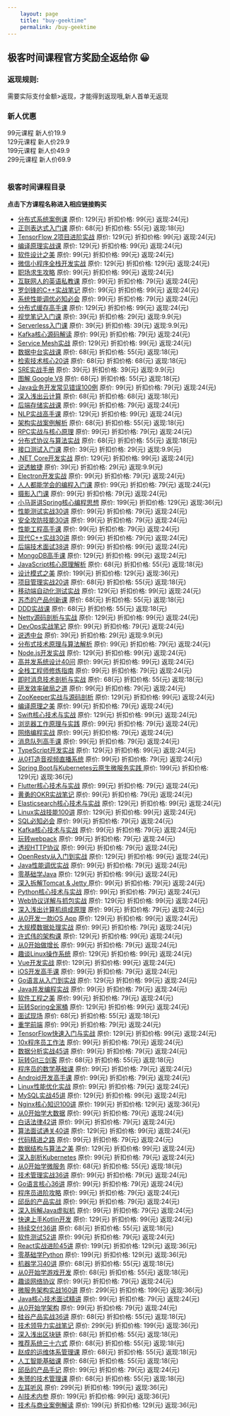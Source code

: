 ```yaml
---
    layout: page
    title: "buy-geektime"
    permalink: /buy-geektime
---
```

## 极客时间课程官方奖励全返给你 😀<br/>
### 返现规则: <br/>
需要实际支付金额>返现，才能得到返现哦,新人首单无返现 <br/>
### 新人优惠 <br/>
99元课程 新人价19.9 <br/>
129元课程 新人价29.9  <br/>
199元课程 新人价49.9 <br/>
299元课程 新人价69.9 <br/><br/>
### 极客时间课程目录 <br/>
 **点击下方课程名称进入相应链接购买** <br/>
* [分布式系统案例课](https://time.geekbang.org/course/intro/100053601?code=3R0rU3CsrxD9YkSQhp4pATvHgYxKaV05qRaXLelxjW4%3D) 原价: 129(元) 折扣价格: 99(元) 返现:24(元) <br/>
* [正则表达式入门课](https://time.geekbang.org/column/intro/100053301?code=l02sShdJb3hnBNcMOtyQXII0nnXpvXHhKzfUYpioRDY%3D) 原价: 68(元) 折扣价格: 55(元) 返现:18(元) <br/>
* [TensorFlow 2项目进阶实战](https://time.geekbang.org/course/intro/100053201?code=JsYeFhYpAP2bFMxRsQmE7Yhs9c%2FlJfUSzwOpkMuaUU4%3D) 原价: 129(元) 折扣价格: 99(元) 返现:24(元) <br/>
* [编译原理实战课](https://time.geekbang.org/column/intro/100052801?code=RuQkwDRgq2FHCykTGy4cImiftLFYkc8AYetdsV%2FRbZk%3D) 原价: 129(元) 折扣价格: 99(元) 返现:24(元) <br/>
* [软件设计之美](https://time.geekbang.org/column/intro/100052601?code=ZYnMe4QzY-zjcmN35w4zFmRhp8AMnHfb2CSwQedMAA8%3D) 原价: 99(元) 折扣价格: 99(元) 返现:24(元) <br/>
* [微信小程序全栈开发实战](https://time.geekbang.org/course/intro/100052401?code=Hef1Qv%2FuvaynFrKyEsECC57kzx--YuQ83aiZ4i2diD8%3D) 原价: 129(元) 折扣价格: 129(元) 返现:24(元) <br/>
* [职场求生攻略](https://time.geekbang.org/column/intro/100052201?code=bfSxlXR8c6OGaQ1zO8GOriqvI9NGd4UkF8dGIrLD98A%3D) 原价: 99(元) 折扣价格: 99(元) 返现:24(元) <br/>
* [互联网人的英语私教课](https://time.geekbang.org/column/intro/100051901?code=lHFfWzhkCgIqkH44ct%2F1Pnhq%2FJM-Ey32%2FR%2FYL3vfCiM%3D) 原价: 99(元) 折扣价格: 79(元) 返现:24(元) <br/>
* [罗剑锋的C++实战笔记](https://time.geekbang.org/column/intro/100051801?code=rTOCiRlzlWuX2H24mdscIrdUU1El-c1vFhEqkCRQ-2w%3D) 原价: 99(元) 折扣价格: 99(元) 返现:24(元) <br/>
* [系统性能调优必知必会](https://time.geekbang.org/column/intro/100051201?code=Iq5-fcKG1kZm9vLra-6TNj6PMO4z7nmpMNKB8LhF6VI%3D) 原价: 99(元) 折扣价格: 79(元) 返现:24(元) <br/>
* [分布式缓存高手课](https://time.geekbang.org/course/intro/100051101?code=VOJds-uLuAtpzJoKLznTXEcRnupjgsiljsFPVBComPU%3D) 原价: 129(元) 折扣价格: 99(元) 返现:24(元) <br/>
* [视觉笔记入门课](https://time.geekbang.org/column/intro/100050701?code=Y9CZOjEjS%2FPLIWi1JkNNg6ws4ge0kficT00C4B67kNc%3D) 原价: 39(元) 折扣价格: 29(元) 返现:9.9(元) <br/>
* [Serverless入门课](https://time.geekbang.org/column/intro/100050201?code=wo6Jge8Oo6xW4WUejRQNXQ-RS-vB30KXwLyCj%2Fn8%2FbY%3D) 原价: 39(元) 折扣价格: 39(元) 返现:9.9(元) <br/>
* [Kafka核心源码解读](https://time.geekbang.org/column/intro/100050101?code=y8Su6M1U0XsHnuYXxuPXZU3EvIXJaXwFdXSVRzb8ltQ%3D) 原价: 99(元) 折扣价格: 79(元) 返现:24(元) <br/>
* [Service Mesh实战](https://time.geekbang.org/course/intro/100049401?code=s3D26%2FwFb1Ay03dtk4Bz8BW2t9ywM0amg0RtvIauI3M%3D) 原价: 129(元) 折扣价格: 99(元) 返现:24(元) <br/>
* [数据中台实战课](https://time.geekbang.org/column/intro/100049101?code=hpuyDujRuGU2BSop8JHebItkyQqmCtRvhM-TeE2ymK0%3D) 原价: 68(元) 折扣价格: 55(元) 返现:18(元) <br/>
* [检索技术核心20讲](https://time.geekbang.org/column/intro/100048401?code=qI4aa4KMYSZoI%2F1ltN-BUkyvQYJUPGrjLDAFxFurmH4%3D) 原价: 68(元) 折扣价格: 68(元) 返现:18(元) <br/>
* [SRE实战手册](https://time.geekbang.org/column/intro/100048201?code=5uMCEVck-tEnPLCOC8k6yglPE4AIS5NWl2eG8eGnp00%3D) 原价: 39(元) 折扣价格: 39(元) 返现:9.9(元) <br/>
* [图解 Google V8](https://time.geekbang.org/column/intro/100048001?code=fghKX6uN02l8wIxmVHjij%2FHZWn4L9brMwD3LDx24z7A%3D) 原价: 68(元) 折扣价格: 55(元) 返现:18(元) <br/>
* [Java业务开发常见错误100例](https://time.geekbang.org/column/intro/100047701?code=J7nyP-f%2Ff1LgXWGia5Ysk6gLWHPe8Ve3-w-WhONbbhE%3D) 原价: 99(元) 折扣价格: 79(元) 返现:24(元) <br/>
* [深入浅出云计算](https://time.geekbang.org/column/intro/100046901?code=lK-4nIfgiELnJNRTnLPeLxyCU%2F6hoyDFtKXfwtAxvHw%3D) 原价: 68(元) 折扣价格: 68(元) 返现:18(元) <br/>
* [后端存储实战课](https://time.geekbang.org/column/intro/100046801?code=Jba2225J%2F-iMCMUBuwaHqPen6D2mTPHQMgib%2FTtMEcI%3D) 原价: 99(元) 折扣价格: 79(元) 返现:24(元) <br/>
* [NLP实战高手课](https://time.geekbang.org/course/intro/100046401?code=B0k3pxFnDRS6uOMRq7O0J14LQHNtyuzS5890PbXP2qA%3D) 原价: 129(元) 折扣价格: 99(元) 返现:24(元) <br/>
* [架构实战案例解析](https://time.geekbang.org/column/intro/100046301?code=I93nrtpCajGf7GLbqLvfnNm8sPljhnxNvXGE7vX3FFM%3D) 原价: 68(元) 折扣价格: 55(元) 返现:18(元) <br/>
* [RPC实战与核心原理](https://time.geekbang.org/column/intro/100046201?code=H8GeaW-QKVdHFOxsZalbe4hrQVXoHHkIUoJtecTbSO8%3D) 原价: 99(元) 折扣价格: 79(元) 返现:24(元) <br/>
* [分布式协议与算法实战](https://time.geekbang.org/column/intro/100046101?code=iB6YQ71ZaUbndAFhye-lczGKqwPgfW3EIw8MBMd68ao%3D) 原价: 68(元) 折扣价格: 55(元) 返现:18(元) <br/>
* [接口测试入门课](https://time.geekbang.org/column/intro/100045801?code=IyGLzU6d-uGCEhsxj9g1i1txoWEt5Y4YmWrWw4Qm9bU%3D) 原价: 39(元) 折扣价格: 29(元) 返现:9.9(元) <br/>
* [.NET Core开发实战](https://time.geekbang.org/course/intro/100044601?code=yHzcDYmBjihw6EcapgyeVZq69uR3T1O4enkEz2rYAT4%3D) 原价: 129(元) 折扣价格: 99(元) 返现:24(元) <br/>
* [说透敏捷](https://time.geekbang.org/column/intro/100044301?code=RL3sEBl4XIqt9IPXuRZ05B%2F9CXEN8f6n0EiFRMZ9xQs%3D) 原价: 39(元) 折扣价格: 29(元) 返现:9.9(元) <br/>
* [Electron开发实战](https://time.geekbang.org/course/intro/100044201?code=RGPn5qNOAiDcqDdfEa-GwTZ8BKFrEgSQ6PZRrVjNDZU%3D) 原价: 99(元) 折扣价格: 79(元) 返现:24(元) <br/>
* [人人都能学会的编程入门课](https://time.geekbang.org/column/intro/100043901?code=fJSXbd-Xy1sdGN64PI7ETgo7nE%2Fx35zbbng2kNj1RdI%3D) 原价: 99(元) 折扣价格: 79(元) 返现:24(元) <br/>
* [摄影入门课](https://time.geekbang.org/column/intro/100043001?code=TwdNnxra%2FTEENraV%2FLaaSVk2Tdbt-1HJUYZVmT3EQO0%3D) 原价: 99(元) 折扣价格: 79(元) 返现:24(元) <br/>
* [小马哥讲Spring核心编程思想](https://time.geekbang.org/course/intro/100042601?code=%2FLLV7ZttIwx7LDgf1fAdrY6ufku0idB9TF4MGy-DnFI%3D) 原价: 199(元) 折扣价格: 129(元) 返现:36(元) <br/>
* [性能测试实战30讲](https://time.geekbang.org/column/intro/100042501?code=CxSLh1a5VniOL9476BKmoSk3azrIRHKQIa00JgZB2mQ%3D) 原价: 99(元) 折扣价格: 79(元) 返现:24(元) <br/>
* [安全攻防技能30讲](https://time.geekbang.org/column/intro/100041701?code=huGfTOB%2FsEY%2FBkd5Kl1-YR4ZZuy0oDSazDtH8rdMt80%3D) 原价: 99(元) 折扣价格: 79(元) 返现:24(元) <br/>
* [性能工程高手课](https://time.geekbang.org/column/intro/100041101?code=EyaPJ90Xh%2F1%2FMYLA-tlKdmHZj5GwbJthjjNzU03e0Nc%3D) 原价: 99(元) 折扣价格: 79(元) 返现:24(元) <br/>
* [现代C++实战30讲](https://time.geekbang.org/column/intro/100040501?code=ytoDan3CHEwsAImLB0VpiKZNzLQc7uvjgSYwPECS2xQ%3D) 原价: 99(元) 折扣价格: 79(元) 返现:24(元) <br/>
* [后端技术面试38讲](https://time.geekbang.org/column/intro/100040201?code=mtjjdQpphGAyhKtmH7b6mk0qiADrWOk-U1xWSkjOHUU%3D) 原价: 99(元) 折扣价格: 99(元) 返现:24(元) <br/>
* [MongoDB高手课](https://time.geekbang.org/course/intro/100040001?code=m9DHTnLbJoUijJ%2FnfTiinajoWFor4VbRNZIQjsrvanw%3D) 原价: 129(元) 折扣价格: 99(元) 返现:24(元) <br/>
* [JavaScript核心原理解析](https://time.geekbang.org/column/intro/100039701?code=juJgxiZc3ydiT5gmJEWIYaBnxQTD0pZgZPzxfVTbd1M%3D) 原价: 68(元) 折扣价格: 55(元) 返现:18(元) <br/>
* [设计模式之美](https://time.geekbang.org/column/intro/100039001?code=3dUAKU0yt2d720rXobJwRWVs6QnLdfT8iRaivNuD8xg%3D) 原价: 199(元) 折扣价格: 129(元) 返现:36(元) <br/>
* [项目管理实战20讲](https://time.geekbang.org/column/intro/100038501?code=AIT-GX-Zw1yK0VtCOfLyfRQeBt7tgwN82Khdcjvx-iU%3D) 原价: 68(元) 折扣价格: 55(元) 返现:18(元) <br/>
* [移动端自动化测试实战](https://time.geekbang.org/course/intro/100038001?code=oUHTN9D-YSQVG65TsX69VHzxhDDJe1-IQ4JYH1Z69HE%3D) 原价: 129(元) 折扣价格: 99(元) 返现:24(元) <br/>
* [苏杰的产品创新课](https://time.geekbang.org/column/intro/100037701?code=ynKzjRSdiCn1IHgn3wQXlmshR93GXNk9ccAXMdirulQ%3D) 原价: 68(元) 折扣价格: 55(元) 返现:18(元) <br/>
* [DDD实战课](https://time.geekbang.org/column/intro/100037301?code=EIInihjDAjjh7ppWoV4Rm-xMQumkSkpmzSrH4BdWU5s%3D) 原价: 68(元) 折扣价格: 55(元) 返现:18(元) <br/>
* [Netty源码剖析与实战](https://time.geekbang.org/course/intro/100036701?code=CWLv1EP00rULCIzDoc%2FnJgB3DVh8IOqdLjVGxUnE1Zs%3D) 原价: 129(元) 折扣价格: 99(元) 返现:24(元) <br/>
* [DevOps实战笔记](https://time.geekbang.org/column/intro/100036601?code=fCUaWpbvGd-vBL2V3YLhKXDZRHcBLMg0DUfxlrDWqb8%3D) 原价: 99(元) 折扣价格: 79(元) 返现:24(元) <br/>
* [说透中台](https://time.geekbang.org/column/intro/100036501?code=XMiFZB%2FryBX4YsN0kz1lVN5Dllhg9v2fGyLFnsJUDCo%3D) 原价: 39(元) 折扣价格: 29(元) 返现:9.9(元) <br/>
* [分布式技术原理与算法解析](https://time.geekbang.org/column/intro/100036401?code=siKjUTrAtdjxK60lD-Sens799x7613krfGBOdEfGn74%3D) 原价: 99(元) 折扣价格: 79(元) 返现:24(元) <br/>
* [Node.js开发实战](https://time.geekbang.org/course/intro/100036001?code=9z8sMpU06QJVD5KzWySH%2FyjzbxqXzXLFZsTuuNsPRW4%3D) 原价: 129(元) 折扣价格: 99(元) 返现:24(元) <br/>
* [高并发系统设计40问](https://time.geekbang.org/column/intro/100035801?code=ayw9WYZDNQsGpvivvEE6DnNPeRMMCunNIc%2FVlzN%2FNLw%3D) 原价: 99(元) 折扣价格: 99(元) 返现:24(元) <br/>
* [全栈工程师修炼指南](https://time.geekbang.org/column/intro/100035501?code=wDGRlZsMpfJ7tPtRqSmQHVctA5NpI%2F4FmGTCO1zGgZ0%3D) 原价: 99(元) 折扣价格: 79(元) 返现:24(元) <br/>
* [即时消息技术剖析与实战](https://time.geekbang.org/column/intro/100034901?code=9tipiYZBPxxoy4zDe8mEWeij9sEYUb4Y95wfha%2Fvt3o%3D) 原价: 68(元) 折扣价格: 55(元) 返现:18(元) <br/>
* [研发效率破局之道](https://time.geekbang.org/column/intro/100034501?code=SlWMs4%2FnsYKdc96CuLBXHljDS7VbtEMQ4JjNS6BneOQ%3D) 原价: 99(元) 折扣价格: 79(元) 返现:24(元) <br/>
* [ZooKeeper实战与源码剖析](https://time.geekbang.org/course/intro/100034201?code=0nI8vfNv4h9fyof4UW8RkNTpu80wvbGwW8Uq-ru%2FM2k%3D) 原价: 129(元) 折扣价格: 99(元) 返现:24(元) <br/>
* [编译原理之美](https://time.geekbang.org/column/intro/100034101?code=jY-HKPAd92YV4W3mkkfppjSLJA%2F6ygcqIzaBm9UmXZE%3D) 原价: 99(元) 折扣价格: 79(元) 返现:24(元) <br/>
* [Swift核心技术与实战](https://time.geekbang.org/course/intro/100034001?code=VAY-Sa4CV9rKSDqtY5ADgJ40cAx%2Fu8DtU7jgfE7mBAw%3D) 原价: 129(元) 折扣价格: 99(元) 返现:24(元) <br/>
* [浏览器工作原理与实践](https://time.geekbang.org/column/intro/100033601?code=feKjDskHgzPN7rCXXof9aJqsi%2FojP7cKIuq5y8NFccA%3D) 原价: 99(元) 折扣价格: 79(元) 返现:24(元) <br/>
* [网络编程实战](https://time.geekbang.org/column/intro/100032701?code=D01Tjm-vPsOAcHDUNbw6yjA0vo-w5Fj%2FibyL%2FvMukc8%3D) 原价: 99(元) 折扣价格: 79(元) 返现:24(元) <br/>
* [消息队列高手课](https://time.geekbang.org/column/intro/100032301?code=8ywuP6HIiMHDki%2FOrhG8hJ%2F2%2FZdUSvlW6b5TidmS0n4%3D) 原价: 99(元) 折扣价格: 79(元) 返现:24(元) <br/>
* [TypeScript开发实战](https://time.geekbang.org/course/intro/100032201?code=e5peukZMYbZ65Ez5pz4ntKwpV9zDyB54Pyq99JLOgUM%3D) 原价: 129(元) 折扣价格: 99(元) 返现:24(元) <br/>
* [从0打造音视频直播系统](https://time.geekbang.org/column/intro/100031801?code=IjXHFZ92RyCZ3IgSBuMEKmK88h%2FYnLE4gna42ZvxLtg%3D) 原价: 99(元) 折扣价格: 79(元) 返现:24(元) <br/>
* [Spring Boot与Kubernetes云原生微服务实践 ](https://time.geekbang.org/course/intro/100031401?code=UsiwgAL3LAukH9t-XTObUHK1X5hjY9W%2FdZa7C2w9bwM%3D) 原价: 199(元) 折扣价格: 129(元) 返现:36(元) <br/>
* [Flutter核心技术与实战](https://time.geekbang.org/column/intro/100031001?code=f8qvOMu69mP2q843lMjwWsdwDutqE1gsMWebDR9r6rQ%3D) 原价: 99(元) 折扣价格: 79(元) 返现:24(元) <br/>
* [黄勇的OKR实战笔记](https://time.geekbang.org/column/intro/100030701?code=EWXs%2FlGdUSETPuXCkr7MDD0O41mfme4TluznhzIlkdA%3D) 原价: 99(元) 折扣价格: 79(元) 返现:24(元) <br/>
* [Elasticsearch核心技术与实战](https://time.geekbang.org/course/intro/100030501?code=-uuLfS9Fl0Immf%2FvW83Pe%2F2Fk2UBBFDoT%2FkkMfc1XX4%3D) 原价: 129(元) 折扣价格: 99(元) 返现:24(元) <br/>
* [Linux实战技能100讲](https://time.geekbang.org/course/intro/100029601?code=Q8HiKuBQ9iAg4uXRi3Iq4s2T2ZQG4PbkHVfOqeD9hoM%3D) 原价: 129(元) 折扣价格: 99(元) 返现:24(元) <br/>
* [SQL必知必会](https://time.geekbang.org/column/intro/100029501?code=02J7rsvfJy3wktytPlHqVv7%2FcKVNGsuwgJqYaMy7H2g%3D) 原价: 99(元) 折扣价格: 79(元) 返现:24(元) <br/>
* [Kafka核心技术与实战](https://time.geekbang.org/column/intro/100029201?code=akPMWQWOMbKn164NIX%2F12yQSRRNKKmUFisgEMwT6nfU%3D) 原价: 99(元) 折扣价格: 79(元) 返现:24(元) <br/>
* [玩转webpack](https://time.geekbang.org/course/intro/100028901?code=wql1L04w5zJWeOjB1ck3F-0fLnZCH1fMfjfjbW2JM-A%3D) 原价: 99(元) 折扣价格: 79(元) 返现:24(元) <br/>
* [透视HTTP协议](https://time.geekbang.org/column/intro/100029001?code=QWVgDmFzf2CSXUR8wpMjRaNeFURF2WnhJTq8Cxx-9dA%3D) 原价: 99(元) 折扣价格: 79(元) 返现:24(元) <br/>
* [OpenResty从入门到实战](https://time.geekbang.org/column/intro/100028301?code=vPisTINoquAaMq-2ZWIRc3tN04LX7JyfsYtxvCiUAlU%3D) 原价: 129(元) 折扣价格: 99(元) 返现:24(元) <br/>
* [Java性能调优实战](https://time.geekbang.org/column/intro/100028001?code=x68JiyDq9YdnKUKKr75Iq56h49o1dGn4VTWG4HdfB5U%3D) 原价: 99(元) 折扣价格: 79(元) 返现:24(元) <br/>
* [零基础学Java](https://time.geekbang.org/course/intro/100027801?code=pZHXj7QGlMiA%2FDVoQr8A9vQWO63H8iGNT%2Fg5H0KPkAI%3D) 原价: 129(元) 折扣价格: 99(元) 返现:24(元) <br/>
* [深入拆解Tomcat & Jetty ](https://time.geekbang.org/column/intro/100027701?code=jXgcIbFLF5Jgj8MGtS--Hz-7YzQKL-tAz1K3q0Dz92I%3D) 原价: 99(元) 折扣价格: 79(元) 返现:24(元) <br/>
* [Python核心技术与实战](https://time.geekbang.org/column/intro/100026901?code=Fba8wQDRsDPKqHg0hSiRMpscNehqtFD9DU-Sk%2F0GpMY%3D) 原价: 99(元) 折扣价格: 79(元) 返现:24(元) <br/>
* [Web协议详解与抓包实战](https://time.geekbang.org/course/intro/100026801?code=hUri931Ffza8cMRV86zVpLexXI7YZUGjyXOfweRr8R4%3D) 原价: 129(元) 折扣价格: 99(元) 返现:24(元) <br/>
* [深入浅出计算机组成原理](https://time.geekbang.org/column/intro/100026001?code=ZOGb9f0tRfWHUkYKf3js3EKSiYETma1YhgyPia8-izw%3D) 原价: 99(元) 折扣价格: 79(元) 返现:24(元) <br/>
* [从0开发一款iOS App](https://time.geekbang.org/course/intro/100025901?code=YFjmOXZwYfo8XcjNvUfZHpRrC595VG1-Uajmz4OvOuM%3D) 原价: 129(元) 折扣价格: 99(元) 返现:24(元) <br/>
* [大规模数据处理实战](https://time.geekbang.org/column/intro/100025301?code=e2kXY885vlQpal9LxbQqnmJlw6ObXrVezLzLVqg-CRc%3D) 原价: 99(元) 折扣价格: 79(元) 返现:24(元) <br/>
* [许式伟的架构课](https://time.geekbang.org/column/intro/100025201?code=8qWWoGkoPp6ipk8lX3Ri0imlEi002NjtlRFEXxJ3GT8%3D) 原价: 129(元) 折扣价格: 99(元) 返现:24(元) <br/>
* [从0开始做增长](https://time.geekbang.org/column/intro/100025001?code=TWWky67C52RtN5o8v9SlV2rsTA7E1FMPZJV2nU%2FN58k%3D) 原价: 99(元) 折扣价格: 79(元) 返现:24(元) <br/>
* [趣谈Linux操作系统](https://time.geekbang.org/column/intro/100024701?code=7c1XE8wp0373qwjfvedvkmNWmZ31fMD0Mlph7n6-1tA%3D) 原价: 129(元) 折扣价格: 99(元) 返现:24(元) <br/>
* [Vue开发实战](https://time.geekbang.org/course/intro/100024601?code=3kfU2GRQNErzedgt-NaGLMb5jEgEX-dunXWH9iH5NC8%3D) 原价: 129(元) 折扣价格: 99(元) 返现:24(元) <br/>
* [iOS开发高手课](https://time.geekbang.org/column/intro/100024501?code=ebnt6Uz4reOR10Mb3kheL7qQe8dy0Lh3u3Jb7ARBxWc%3D) 原价: 99(元) 折扣价格: 79(元) 返现:24(元) <br/>
* [Go语言从入门到实战](https://time.geekbang.org/course/intro/100024001?code=zzFLkm3JLY1H7aq%2Fe-fpB83WJOOSIWNqO9i0jZ0FvY8%3D) 原价: 129(元) 折扣价格: 99(元) 返现:24(元) <br/>
* [Java并发编程实战](https://time.geekbang.org/column/intro/100023901?code=tmIkaA2NEUxn1YFDW4L%2FWOaMC3qA8D0OcL7qS6bM9LQ%3D) 原价: 99(元) 折扣价格: 79(元) 返现:24(元) <br/>
* [软件工程之美](https://time.geekbang.org/column/intro/100023701?code=o3sEDbDQwHFRPj6TuITUBQ7R2L51D6r7-WIiYy%2FTsow%3D) 原价: 99(元) 折扣价格: 79(元) 返现:24(元) <br/>
* [玩转Spring全家桶](https://time.geekbang.org/course/intro/100023501?code=G3ppGrhQLd8YKy6jhXiKfTqiFKdiuBj5s4VLau73Uw8%3D) 原价: 129(元) 折扣价格: 99(元) 返现:24(元) <br/>
* [面试现场](https://time.geekbang.org/column/intro/100023401?code=0WS8bFccuYHcWUI4960KHRf65qmPc4NWlw%2F%2FRavABLM%3D) 原价: 68(元) 折扣价格: 55(元) 返现:18(元) <br/>
* [重学前端](https://time.geekbang.org/column/intro/100023201?code=Nu%2FwbKUHDnJB0r7PTrwKgrh1PEROSQ4sFu0E6do%2FurM%3D) 原价: 99(元) 折扣价格: 79(元) 返现:24(元) <br/>
* [TensorFlow快速入门与实战](https://time.geekbang.org/course/intro/100023001?code=djjPMR692lK-qWMENkC%2Fmzt7GesVltqUuRIO7ZftDSU%3D) 原价: 129(元) 折扣价格: 99(元) 返现:24(元) <br/>
* [10x程序员工作法](https://time.geekbang.org/column/intro/100022301?code=yFpZgzlWfbl%2Fl653v18rUoIOD8NuDg9Mytk6DvhAf-s%3D) 原价: 99(元) 折扣价格: 79(元) 返现:24(元) <br/>
* [数据分析实战45讲](https://time.geekbang.org/column/intro/100021701?code=4TbttfHBeSHjIcJ2MLijge2jad3UYyfPBEZmRq08PsM%3D) 原价: 99(元) 折扣价格: 79(元) 返现:24(元) <br/>
* [玩转Git三剑客](https://time.geekbang.org/course/intro/100021601?code=M8htDyqjAz6lXQdihTEu6AbSnWZk5WYn8lKceMTylJI%3D) 原价: 68(元) 折扣价格: 55(元) 返现:18(元) <br/>
* [程序员的数学基础课](https://time.geekbang.org/column/intro/100021201?code=QZ0VTX4eFkiRU8MnhBFV-9UzMBgx1pUrwOezVHuhXKM%3D) 原价: 99(元) 折扣价格: 79(元) 返现:24(元) <br/>
* [Android开发高手课](https://time.geekbang.org/column/intro/100021101?code=XmyvRDgmzjJxav%2FvNU4f0L25ldCU-N2eJMwPJb8cZMU%3D) 原价: 99(元) 折扣价格: 79(元) 返现:24(元) <br/>
* [Linux性能优化实战](https://time.geekbang.org/column/intro/100020901?code=vLyOVIMpxeofr9461mqlsZK5YdVvCCSfSqAKTBDw8D0%3D) 原价: 99(元) 折扣价格: 79(元) 返现:24(元) <br/>
* [MySQL实战45讲](https://time.geekbang.org/column/intro/100020801?code=I-LmrPxCC7Cjuk8ADuBMLQHWgjr%2FLDokd-Re5ASuYsI%3D) 原价: 129(元) 折扣价格: 99(元) 返现:24(元) <br/>
* [Nginx核心知识100讲](https://time.geekbang.org/course/intro/100020301?code=qIg%2F8FChh8LJddaFFoFGc5znBL6w0rLeCjwVM8zvjFk%3D) 原价: 199(元) 折扣价格: 129(元) 返现:36(元) <br/>
* [从0开始学大数据](https://time.geekbang.org/column/intro/100020201?code=TnehjfGGp-xy68TQAbfo6-Nq22HrgpbXPKS7ji2kzWQ%3D) 原价: 99(元) 折扣价格: 79(元) 返现:24(元) <br/>
* [白话法律42讲](https://time.geekbang.org/column/intro/100020001?code=tmCoqqn5koi2Z-geS1nptOWE7Gt4wfRAbnYOh-JQG6k%3D) 原价: 99(元) 折扣价格: 79(元) 返现:24(元) <br/>
* [算法面试通关40讲](https://time.geekbang.org/course/intro/100019701?code=LYDeJg6YC00thfKebNE6GFQzO0CCX3RvKODaqmmTA2g%3D) 原价: 129(元) 折扣价格: 99(元) 返现:24(元) <br/>
* [代码精进之路](https://time.geekbang.org/column/intro/100019601?code=aS-fR4Czl8MCqP%2FYP1x2Sk%2FjdAnpVuE5mVEzHoLnhpo%3D) 原价: 99(元) 折扣价格: 79(元) 返现:24(元) <br/>
* [数据结构与算法之美](https://time.geekbang.org/column/intro/100017301?code=clcLa7-IKpYws8Y58r1oKBvaDVNI1F7Y638aj9zrDtM%3D) 原价: 129(元) 折扣价格: 99(元) 返现:24(元) <br/>
* [深入剖析Kubernetes](https://time.geekbang.org/column/intro/100015201?code=mrTgLUd42Ivsqk0-lZqgmAKPiGcMXZo78MSbiqAXSVw%3D) 原价: 99(元) 折扣价格: 79(元) 返现:24(元) <br/>
* [从0开始学微服务](https://time.geekbang.org/column/intro/100014401?code=SYRGcGeEDOcIzqGWQeh9DYGqWUNRuwavXQePHctJKEU%3D) 原价: 68(元) 折扣价格: 55(元) 返现:18(元) <br/>
* [技术管理实战36讲](https://time.geekbang.org/column/intro/100014301?code=xZDbP32bVLaue9qV4V1UKYGs4a1yexUSphYGkODzxMw%3D) 原价: 99(元) 折扣价格: 79(元) 返现:24(元) <br/>
* [Go语言核心36讲](https://time.geekbang.org/column/intro/100013101?code=M1rKnYW%2FTOMKpyPLEQvsZbwXeR%2FopWt1oZ-6ZfDn6t0%3D) 原价: 99(元) 折扣价格: 79(元) 返现:24(元) <br/>
* [程序员进阶攻略](https://time.geekbang.org/column/intro/100012101?code=QQKHWLd3zShX-V7EQ4KWTAeRMmyC3QW2QYe-zWImM6Y%3D) 原价: 99(元) 折扣价格: 79(元) 返现:24(元) <br/>
* [邱岳的产品实战](https://time.geekbang.org/column/intro/100012001?code=DgLiH7o6sR9Qx0smfRtyGt-WrGKpv59m8P7oLhRLok4%3D) 原价: 99(元) 折扣价格: 79(元) 返现:24(元) <br/>
* [深入拆解Java虚拟机](https://time.geekbang.org/column/intro/100010301?code=BzF8h-VB%2FsKVlpH7KI8KgaOfGz8tFKuhbvzXKbeqq-Q%3D) 原价: 99(元) 折扣价格: 79(元) 返现:24(元) <br/>
* [快速上手Kotlin开发](https://time.geekbang.org/course/intro/100009801?code=UbC7T84sSqio6RSkhhv6XwrFe%2FekwCgnrUS5dPYm0AE%3D) 原价: 129(元) 折扣价格: 99(元) 返现:24(元) <br/>
* [持续交付36讲](https://time.geekbang.org/column/intro/100009701?code=iM74mAPF%2Fjytv3Hz4nsIfj%2FLmN7L7VxSmEENzv9x5%2Fs%3D) 原价: 68(元) 折扣价格: 55(元) 返现:18(元) <br/>
* [软件测试52讲](https://time.geekbang.org/column/intro/100009601?code=ApTCGnvNSrhHSynAUWzpLqLpI9tdQATrwwJrWr2OS7s%3D) 原价: 99(元) 折扣价格: 79(元) 返现:24(元) <br/>
* [React实战进阶45讲](https://time.geekbang.org/course/intro/100009301?code=3cI%2Fj-%2FAk8-vGUejQCXrRIywKHaBTs%2FCDEy9VgKW6UM%3D) 原价: 199(元) 折扣价格: 129(元) 返现:36(元) <br/>
* [零基础学Python](https://time.geekbang.org/course/intro/100008801?code=hNS%2FXwNiQL6dSfPt83mAcB5yZLZ2f5izuI-j2ZI1%2FHc%3D) 原价: 199(元) 折扣价格: 129(元) 返现:36(元) <br/>
* [机器学习40讲](https://time.geekbang.org/column/intro/100008701?code=VXh6Pj9pX3D7rEkYvzt53Xc7COb7oFgco50LSDxevdc%3D) 原价: 68(元) 折扣价格: 55(元) 返现:18(元) <br/>
* [从0开始学游戏开发](https://time.geekbang.org/column/intro/100007201?code=DZzLRJOOj9KmS5doKC8nLUXVP3Wu9RIhGH1Ly9tLrNs%3D) 原价: 68(元) 折扣价格: 55(元) 返现:18(元) <br/>
* [趣谈网络协议](https://time.geekbang.org/column/intro/100007101?code=8EeUhL%2FYu32q8xYFPUZAMmfFQLkrSjI1TrF0KlPp2Is%3D) 原价: 99(元) 折扣价格: 79(元) 返现:24(元) <br/>
* [微服务架构实战160讲](https://time.geekbang.org/course/intro/100007001?code=Qr9frvNV3S6VOlNTdacJDihEoiWW2IOUBg99O7REtK4%3D) 原价: 299(元) 折扣价格: 199(元) 返现:36(元) <br/>
* [Java核心技术面试精讲](https://time.geekbang.org/column/intro/100006701?code=OykmhXb4oH1u3LIXxoCOHDV5GiuwkOPGZOOiGuZYCB0%3D) 原价: 99(元) 折扣价格: 79(元) 返现:24(元) <br/>
* [从0开始学架构](https://time.geekbang.org/column/intro/100006601?code=X3csPVetB19UTo20gkiNwknT0IDZH1ePar9snZCRaOA%3D) 原价: 99(元) 折扣价格: 79(元) 返现:24(元) <br/>
* [硅谷产品实战36讲](https://time.geekbang.org/column/intro/100006501?code=RSLpRLlco0J6oArTIlK31w81omzQRYtIxj9RlEOnfjw%3D) 原价: 68(元) 折扣价格: 55(元) 返现:18(元) <br/>
* [技术领导力实战笔记](https://time.geekbang.org/column/intro/100006201?code=LqFJGG%2F6YwTWlN9Ojm%2FJRaGpD6Bwh0wH9VZvYwpvPto%3D) 原价: 299(元) 折扣价格: 199(元) 返现:36(元) <br/>
* [深入浅出区块链](https://time.geekbang.org/column/intro/100005701?code=LkdswHFr72sE5mhEFqIDfVxBA4dWK8BH6%2Fl9zzeip-0%3D) 原价: 68(元) 折扣价格: 55(元) 返现:18(元) <br/>
* [推荐系统三十六式](https://time.geekbang.org/column/intro/100005101?code=KMzP-F2uhFEIsa5XM4huAZqlj3t038WRwG9-PBrUIKk%3D) 原价: 68(元) 折扣价格: 55(元) 返现:18(元) <br/>
* [赵成的运维体系管理课](https://time.geekbang.org/column/intro/100003401?code=lY-9y2uuto0Zczj0DvIuqXGWG5AScXiJ2G%2Fa8WbfzzM%3D) 原价: 68(元) 折扣价格: 55(元) 返现:18(元) <br/>
* [人工智能基础课](https://time.geekbang.org/column/intro/100003101?code=d6K3ZjZE7%2FBr5P7B%2FMjlaB0MmXLvzY9AEgEgS3scpsE%3D) 原价: 68(元) 折扣价格: 55(元) 返现:18(元) <br/>
* [邱岳的产品手记](https://time.geekbang.org/column/intro/100002601?code=CDtjbzaLED%2FxpMP7mJK9ufbMSzI5dN2KK2JFovMogS0%3D) 原价: 99(元) 折扣价格: 79(元) 返现:24(元) <br/>
* [朱赟的技术管理课](https://time.geekbang.org/column/intro/100002401?code=0PsFBbCgGMSIuq9HMXuH9jsQinaSU8rgg77NWr0euXA%3D) 原价: 68(元) 折扣价格: 55(元) 返现:18(元) <br/>
* [左耳听风](https://time.geekbang.org/column/intro/100002201?code=4MMomJ7YFXfhQXCMj6T2ZKsHilSHh1ezvxhoUjEJvN8%3D) 原价: 299(元) 折扣价格: 199(元) 返现:36(元) <br/>
* [AI技术内参](https://time.geekbang.org/column/intro/100002101?code=ExZsQmhIfubUNscnRQ8eV8RcNetSiCyKxOlHmjodDF8%3D) 原价: 199(元) 折扣价格: 99(元) 返现:36(元) <br/>
* [技术与商业案例解读](https://time.geekbang.org/column/intro/100001901?code=Lk2-HvC4gisiR-96slni-yBYOlaa8jC0p4J9eZUkA7s%3D) 原价: 199(元) 折扣价格: 129(元) 返现:36(元) <br/>
